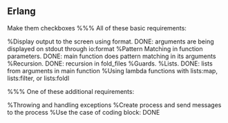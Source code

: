 ## Erlang

Make them checkboxes
%%% All of these basic requirements:

%Display output to the screen using format. DONE: arguments are being displayed on stdout through io:format
%Pattern Matching in function parameters. DONE: main function does pattern matching in its arguments
%Recursion. DONE: recursion in fold_files
%Guards.
%Lists. DONE: lists from arguments in main function
%Using lambda functions with lists:map, lists:filter, or lists:foldl

%%% One of these additional requirements:

%Throwing and handling exceptions
%Create process and send messages to the process
%Use the case of coding block: DONE